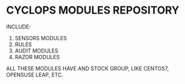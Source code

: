 # CYCLOPS MODULES REPOSITORY

INCLUDE:

  1. SENSORS MODULES
  2. RULES
  3. AUDIT MODULES
  4. RAZOR MODULES

ALL THESE MODULES HAVE AND STOCK GROUP, LIKE CENTOS7, OPENSUSE LEAP, ETC.

